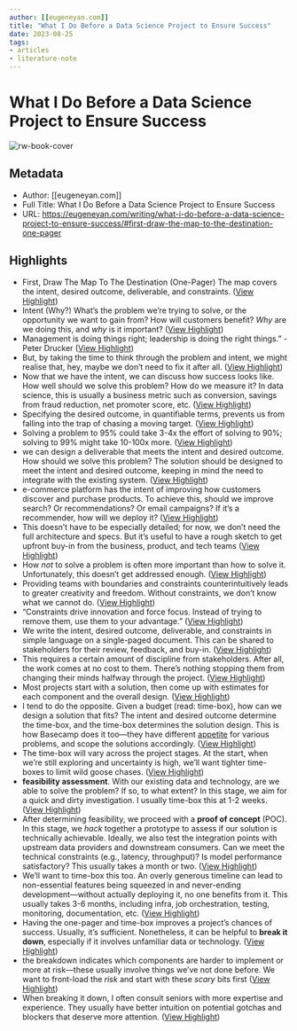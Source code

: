 ```yaml
---
author: [[eugeneyan.com]]
title: "What I Do Before a Data Science Project to Ensure Success"
date: 2023-08-25
tags: 
- articles
- literature-note
---
```

# What I Do Before a Data Science Project to Ensure Success

![rw-book-cover](https://eugeneyan.com/assets/og_image/ideal-data-science-workflow.jpg)

## Metadata
- Author: [[eugeneyan.com]]
- Full Title: What I Do Before a Data Science Project to Ensure Success
- URL: https://eugeneyan.com/writing/what-i-do-before-a-data-science-project-to-ensure-success/#first-draw-the-map-to-the-destination-one-pager

## Highlights
- First, Draw The Map To The Destination (One-Pager)
  The map covers the intent, desired outcome, deliverable, and constraints. ([View Highlight](https://read.readwise.io/read/01gqqv431az1h7ewqhayqwy2ne))
- Intent (Why?)
  What’s the problem we’re trying to solve, or the opportunity we want to gain from? How will customers benefit? *Why* are we doing this, and *why* is it important? ([View Highlight](https://read.readwise.io/read/01gqqv4a4pvrf9vxa699rqhprg))
- Management is doing things right; leadership is doing the right things.” - Peter Drucker ([View Highlight](https://read.readwise.io/read/01gqqv4hdmekgf30nmbb39a6m6))
- But, by taking the time to think through the problem and intent, we might realise that, hey, maybe we don’t need to fix it after all. ([View Highlight](https://read.readwise.io/read/01gqqv4x33hv6db37nkwd2ctrs))
- Now that we have the intent, we can discuss how success looks like. How well should we solve this problem? How do we measure it? In data science, this is usually a business metric such as conversion, savings from fraud reduction, net promoter score, etc. ([View Highlight](https://read.readwise.io/read/01gqqv5gr6134s6j3wjeb0st5x))
- Specifying the desired outcome, in quantifiable terms, prevents us from falling into the trap of chasing a moving target. ([View Highlight](https://read.readwise.io/read/01gqqv6b867t3pwd6vt38xjjk1))
- Solving a problem to 95% could take 3-4x the effort of solving to 90%; solving to 99% might take 10-100x more. ([View Highlight](https://read.readwise.io/read/01gqqv6pmnpzyvbvc1wvt9zdc5))
- we can design a deliverable that meets the intent and desired outcome. How should we solve this problem? The solution should be designed to meet the intent and desired outcome, keeping in mind the need to integrate with the existing system. ([View Highlight](https://read.readwise.io/read/01gqqv7370g0gq3s43402p6dn3))
- e-commerce platform has the intent of improving how customers discover and purchase products. To achieve this, should we improve search? Or recommendations? Or email campaigns? If it’s a recommender, how will we deploy it? ([View Highlight](https://read.readwise.io/read/01gqqv7f3mznfp9vyn1dht7a16))
- This doesn’t have to be especially detailed; for now, we don’t need the full architecture and specs. But it’s useful to have a rough sketch to get upfront buy-in from the business, product, and tech teams ([View Highlight](https://read.readwise.io/read/01gqqv8mysz7s0xdarcnh4ye69))
- How *not* to solve a problem is often more important than how to solve it. Unfortunately, this doesn’t get addressed enough. ([View Highlight](https://read.readwise.io/read/01gqqvb5gaekkk4q99gpwtvt2e))
- Providing teams with boundaries and constraints counterintuitively leads to greater creativity and freedom. Without constraints, we don’t know what we cannot do. ([View Highlight](https://read.readwise.io/read/01gqqvdmxvq01q7m9xfz6yzyta))
- “Constraints drive innovation and force focus. Instead of trying to remove them, use them to your advantage.” ([View Highlight](https://read.readwise.io/read/01gqqvfbjwzcf77wk1chc642ar))
- We write the intent, desired outcome, deliverable, and constraints in simple language on a single-paged document. This can be shared to stakeholders for their review, feedback, and buy-in. ([View Highlight](https://read.readwise.io/read/01gqqvfna7vqsse7bg262jjs8h))
- This requires a certain amount of discipline from stakeholders. After all, the work comes at no cost to them. There’s nothing stopping them from changing their minds halfway through the project. ([View Highlight](https://read.readwise.io/read/01gqqvg2g9rhn16e9n4vnqdyey))
- Most projects start with a solution, then come up with estimates for each component and the overall design. ([View Highlight](https://read.readwise.io/read/01gqqvk6xgj43mky36dtx6z4rd))
- I tend to do the opposite. Given a budget (read: time-box), how can we design a solution that fits? The intent and desired outcome determine the time-box, and the time-box determines the solution design. This is how Basecamp does it too—they have different [appetite](https://basecamp.com/shapeup/1.5-chapter-06#ingredient-2-appetite) for various problems, and scope the solutions accordingly. ([View Highlight](https://read.readwise.io/read/01gqqvkhd2w3teftgc6y5hhsf6))
- The time-box will vary across the project stages. At the start, when we’re still exploring and uncertainty is high, we’ll want tighter time-boxes to limit wild goose chases. ([View Highlight](https://read.readwise.io/read/01gqqvmh5wgk8zff8p1zy3c46a))
- **feasibility assessment**. With our existing data and technology, are we able to solve the problem? If so, to what extent? In this stage, we aim for a quick and dirty investigation. I usually time-box this at 1-2 weeks. ([View Highlight](https://read.readwise.io/read/01gqqvmypq0e71g7khczbc0tb3))
- After determining feasibility, we proceed with a **proof of concept** (POC). In this stage, we *hack* together a prototype to assess if our solution is technically achievable. Ideally, we also test the integration points with upstream data providers and downstream consumers. Can we meet the technical constraints (e.g., latency, throughput)? Is model performance satisfactory? This usually takes a month or two. ([View Highlight](https://read.readwise.io/read/01gqqvq07vrkf3f5gbdgy0bcs0))
- We’ll want to time-box this too. An overly generous timeline can lead to non-essential features being squeezed in and never-ending development—without actually deploying it, no one benefits from it. This usually takes 3-6 months, including infra, job orchestration, testing, monitoring, documentation, etc. ([View Highlight](https://read.readwise.io/read/01gqqvqfe9tqzqgsaphad7mssf))
- Having the one-pager and time-box improves a project’s chances of success. Usually, it’s sufficient. Nonetheless, it can be helpful to **break it down**, especially if it involves unfamiliar data or technology. ([View Highlight](https://read.readwise.io/read/01gqqw13n8btrm10ddeegqt3fk))
- the breakdown indicates which components are harder to implement or more at risk—these usually involve things we’ve not done before. We want to front-load the *risk* and start with these *scary* bits first ([View Highlight](https://read.readwise.io/read/01gqqw1pce7bm7metr0z6eh1m4))
- When breaking it down, I often consult seniors with more expertise and experience. They usually have better intuition on potential gotchas and blockers that deserve more attention. ([View Highlight](https://read.readwise.io/read/01gqqw1yppnv89h54gxa2b93j8))
